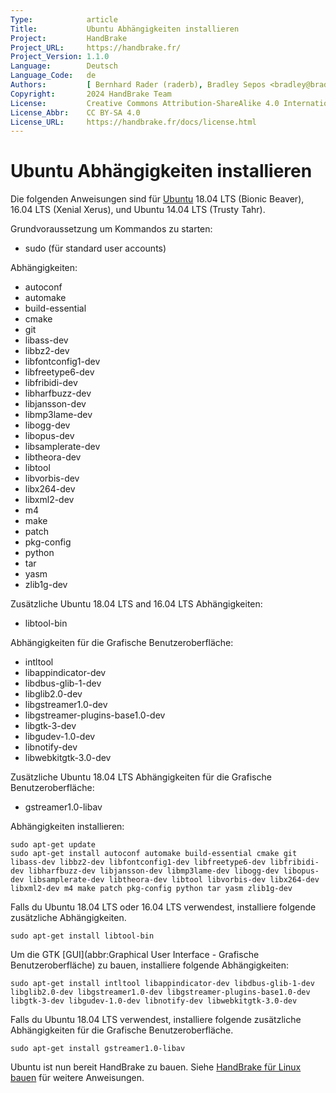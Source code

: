 ```yaml
---
Type:            article
Title:           Ubuntu Abhängigkeiten installieren
Project:         HandBrake
Project_URL:     https://handbrake.fr/
Project_Version: 1.1.0
Language:        Deutsch
Language_Code:   de
Authors:         [ Bernhard Rader (raderb), Bradley Sepos <bradley@bradleysepos.com> (BradleyS) ]
Copyright:       2024 HandBrake Team
License:         Creative Commons Attribution-ShareAlike 4.0 International
License_Abbr:    CC BY-SA 4.0
License_URL:     https://handbrake.fr/docs/license.html
---
```


Ubuntu Abhängigkeiten installieren
=================================

Die folgenden Anweisungen sind für [Ubuntu](https://www.ubuntu.com) 18.04 LTS (Bionic Beaver), 16.04 LTS (Xenial Xerus), und Ubuntu 14.04 LTS (Trusty Tahr).

Grundvoraussetzung um Kommandos zu starten:

- sudo (für standard user accounts)

Abhängigkeiten:

- autoconf
- automake
- build-essential
- cmake
- git
- libass-dev
- libbz2-dev
- libfontconfig1-dev
- libfreetype6-dev
- libfribidi-dev
- libharfbuzz-dev
- libjansson-dev
- libmp3lame-dev
- libogg-dev
- libopus-dev
- libsamplerate-dev
- libtheora-dev
- libtool
- libvorbis-dev
- libx264-dev
- libxml2-dev
- m4
- make
- patch
- pkg-config
- python
- tar
- yasm
- zlib1g-dev

Zusätzliche Ubuntu 18.04 LTS and 16.04 LTS Abhängigkeiten:

- libtool-bin

Abhängigkeiten für die Grafische Benutzeroberfläche:

- intltool
- libappindicator-dev
- libdbus-glib-1-dev
- libglib2.0-dev
- libgstreamer1.0-dev
- libgstreamer-plugins-base1.0-dev
- libgtk-3-dev
- libgudev-1.0-dev
- libnotify-dev
- libwebkitgtk-3.0-dev

Zusätzliche Ubuntu 18.04 LTS Abhängigkeiten für die Grafische Benutzeroberfläche:

- gstreamer1.0-libav

Abhängigkeiten installieren:

    sudo apt-get update
    sudo apt-get install autoconf automake build-essential cmake git libass-dev libbz2-dev libfontconfig1-dev libfreetype6-dev libfribidi-dev libharfbuzz-dev libjansson-dev libmp3lame-dev libogg-dev libopus-dev libsamplerate-dev libtheora-dev libtool libvorbis-dev libx264-dev libxml2-dev m4 make patch pkg-config python tar yasm zlib1g-dev

Falls du Ubuntu 18.04 LTS oder 16.04 LTS verwendest, installiere folgende zusätzliche Abhängigkeiten.

    sudo apt-get install libtool-bin

Um die GTK [GUI](abbr:Graphical User Interface - Grafische Benutzeroberfläche) zu bauen, installiere folgende Abhängigkeiten:

    sudo apt-get install intltool libappindicator-dev libdbus-glib-1-dev libglib2.0-dev libgstreamer1.0-dev libgstreamer-plugins-base1.0-dev libgtk-3-dev libgudev-1.0-dev libnotify-dev libwebkitgtk-3.0-dev

Falls du Ubuntu 18.04 LTS verwendest, installiere folgende zusätzliche Abhängigkeiten für die Grafische Benutzeroberfläche.

    sudo apt-get install gstreamer1.0-libav

Ubuntu ist nun bereit HandBrake zu bauen. Siehe [HandBrake für Linux bauen](build-linux.html) für weitere Anweisungen.
